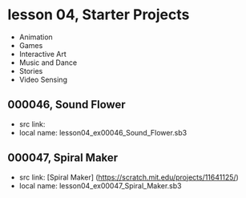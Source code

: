 # lesson 04, Starter Projects

+ Animation
+ Games
+ Interactive Art
+ Music and Dance
+ Stories	
+ Video Sensing 

## 000046, Sound Flower 

+ src link:
+ local name: lesson04_ex00046_Sound_Flower.sb3


## 000047, Spiral Maker 

+ src link: [Spiral Maker] (https://scratch.mit.edu/projects/11641125/)
+ local name: lesson04_ex00047_Spiral_Maker.sb3


